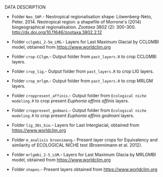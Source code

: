 DATA DESCRIPTION

* Folder `Neo_SHP`.- Neotropical regionalisation shape: Löwenberg-Neto, Peter. 2014. Neotropical region: a shapefile of Morrone's (2014) biogeographical regionalisation. *Zootaxa* 3802 (2): 300-300. http://dx.doi.org/10.11646/zootaxa.3802.2.12 

* Folder `cclgmbi_2-5m_LMG`.- Layers for Last Maximum Glacial by CCLGMBI model, obtained from https://www.worldclim.org

* Folder `crop-CClgm`.- Output folder from `past_layers.R` to crop CCLGMBI layers.

* Folder `crop_lig`.- Output folder from `past_layers.R` to crop LIG layers.

* Folder `crop_mrlgm`.- Output folder from `past_layers.R` to crop MRLGM layers.

* Folder `croppresent_affinis`.- Output folder from `Ecological niche modeling.R` to crop present *Euphonia affinis affinis* layers.

* Folder `croppresent_godmani`.- Output folder from `Ecological niche modeling.R` to crop present *Euphonia affinis godmani* layers.

* Folder `lig_30s_bio`.-  Layers for Last Interglacial, obtained from https://www.worldclim.org

* Folder `m_analisis broenimang`.- Present layer crops for Equivalency and similarity of ECOLOGICAL NICHE test (Broennimann et al. 2012).


* Folder `mrlgmbi_2-5_LGM`.- Layers for Last Maximum Glacia by MRLGMBI model, obtained from https://www.worldclim.org

* Folder `shapes`.- Present layers obtained from https://www.worldclim.org 
